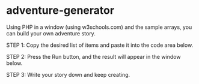 # adventure-generator
Using PHP in a window (using w3schools.com) and the sample arrays, you can build your own adventure story.

STEP 1:
Copy the desired list of items and paste it into the code area below.

STEP 2:
Press the Run button, and the result will appear in the window below.

STEP 3:
Write your story down and keep creating.
